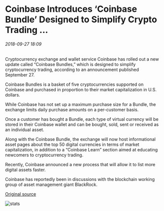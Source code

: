 # Coinbase Introduces ‘Coinbase Bundle’ Designed to Simplify Crypto Trading ...

###### 2018-09-27 18:09

Cryptocurrency exchange and wallet service Coinbase has rolled out a new update called “Coinbase Bundles,” which is designed to simplify cryptocurrency trading, according to an announcement published September 27.

Coinbase Bundles is a basket of five cryptocurrencies supported on Coinbase and purchased in proportion to their market capitalization in U.S. dollars.

While Coinbase has not set up a maximum purchase size for a Bundle, the exchange limits daily purchase amounts on a per-customer basis.

Once a customer has bought a Bundle, each type of virtual currency will be stored in their Coinbase wallet and can be bought, sold, sent or received as an individual asset.

Along with the Coinbase Bundle, the exchange will now host informational asset pages about the top 50 digital currencies in terms of market capitalization, in addition to a “Coinbase Learn” section aimed at educating newcomers to cryptocurrency trading.

Recently, Coinbase announced a new process that will allow it to list more digital assets faster.

Coinbase has reportedly been in discussions with the blockchain working group of asset management giant BlackRock.

[Original source](https://cointelegraph.com/news/coinbase-introduces-coinbase-bundle-designed-to-simplify-crypto-trading)

![stats](https://c.statcounter.com/11760860/0/a89fa40b/1/ "stats")